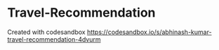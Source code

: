 # Travel-Recommendation
Created with codesandbox
https://codesandbox.io/s/abhinash-kumar-travel-recommendation-4dvurm
